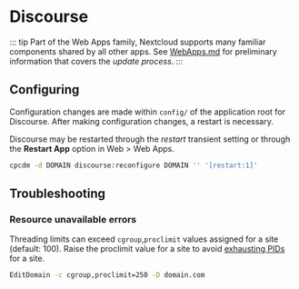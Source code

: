 # Discourse

::: tip
Part of the Web Apps family, Nextcloud supports many familiar components shared by all other apps. See [WebApps.md](../WebApps.md) for preliminary information that covers the *update process*.
:::

## Configuring

Configuration changes are made within `config/` of the application root for Discourse. After making configuration changes, a restart is necessary.

Discourse may be restarted through the *restart* transient setting or through the **Restart App** option in Web > Web Apps.

```bash
cpcdm -d DOMAIN discourse:reconfigure DOMAIN '' '[restart:1]'
```

## Troubleshooting

### Resource unavailable errors

Threading limits can exceed `cgroup`,`proclimit` values assigned for a site (default: 100). Raise the proclimit value for a site to avoid [exhausting PIDs](../Resource%20enforcement#process) for a site.

```bash
EditDomain -c cgroup,proclimit=250 -D domain.com
```